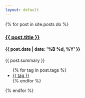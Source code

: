 ```yaml
---
layout: default
---
```

{% for post in site.posts do %}
<h3>
  <a href = "{{ post.url }}">{{ post.title }}</a>
</h3>
<h4>
  {{ post.date | date: '%B %d, %Y' }}
</h4>
<p>{{ post.summary }}</p>
<div class="tag_list">
<ul>
  {% for tag in post.tags %}
  <li><a href="/tag/{{ tag }}">{{ tag }}</a></li>
  {% endfor %}
</ul>
</div>
{% endfor %}

